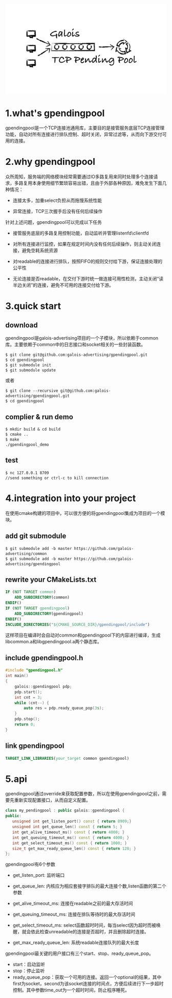 
![logo](./galois-tcp-pending-pool.png)

# 1.what's gpendingpool 

gpendingpool是一个TCP连接池通用库，主要目的是接管服务底层TCP连接管理功能，自动对所有连接进行排队控制、超时关闭，异常过滤等，从而向下游交付可用的连接。

# 2.why gpendingpool

众所周知，服务端的网络模块经常需要通过IO多路复用来同时处理多个连接请求，多路复用本身使用细节繁琐容易出错，且由于外部各种原因，难免发生下面几种情况：

* 连接太多，加重select负担从而拖慢系统性能

* 异常连接，TCP三次握手后没有任何后续操作

针对上述问题，gpendingpool可以完成以下任务

* 接管服务底层的多路复用控制功能，自动监听并管理listenfd\clientfd

* 对所有连接进行监控，如果在规定时间内没有任何后续操作，则主动关闭连接，避免空耗系统资源

* 对readable的连接进行排队，按照FIFO的规则交付给下游，保证连接处理的公平性

* 无论连接是否readable，在交付下游时统一做连接可用性检测，主动关闭“读半边关闭”的连接，避免不可用的连接交付给下游。


# 3.quick start

## download

gpendingpool是galois-advertising项目的一个子模块，所以依赖于common库。主要依赖于common中的日志接口和socket相关的一些封装函数。

```shell
$ git clone git@github.com:galois-advertising/gpendingpool.git
$ cd gpendingpool 
$ git submodule init
$ git submodule update
```

或者

```shell
$ git clone --recursive git@github.com:galois-advertising/gpendingpool.git
$ cd gpendingpool 
```

## complier & run demo 

```shell
$ mkdir build & cd build 
$ cmake ..
$ make 
./gpendingpool_demo
```

## test 

```shell
$ nc 127.0.0.1 8709
//send something or ctrl-c to kill connection
```

# 4.integration into your project

在使用cmake构建的项目中，可以很方便的将gpendingpool集成为项目的一个模块。

## add git submodule

```
$ git submodule add -b master https://github.com/galois-advertising/common
$ git submodule add -b master https://github.com/galois-advertising/gpendingpool
```

## rewrite your CMakeLists.txt

```cmake
IF (NOT TARGET common)
    ADD_SUBDIRECTORY(common)
ENDIF()
IF (NOT TARGET gpendingpool)
    ADD_SUBDIRECTORY(gpendingpool)
ENDIF()
INCLUDE_DIRECTORIES("${CMAKE_SOURCE_DIR}/gpendingpool/include")
```

这样项目在编译时会自动对common和gpendingpool下的内容进行编译，生成libcommon.a和libgpendingpool.a两个静态库。

## include gpendingpool.h

```cpp
#include "gpendingpool.h"
int main()
{
    galois::gpendingpool pdp;
    pdp.start();
    int cnt = 3;
    while (cnt--) {
        auto res = pdp.ready_queue_pop(3s);
    }
    pdp.stop();
    return 0;
}
```

## link gpendingpool

```cmake
TARGET_LINK_LIBRARIES(your_target common gpendingpool)
```

# 5.api

gpendingpool通过override来获取配置参数，所以在使用gpendingpool之前，需要先重新实现配置接口，从而自定义配置。

 ```cpp
class my_pendingpool : public galois::gpendingpool {
public:
    unsigned int get_listen_port() const { return 8909;}
    unsigned int get_queue_len() const { return 5; }
    int get_alive_timeout_ms() const { return 4000; }
    int get_queuing_timeout_ms() const { return 4000; }
    int get_select_timeout_ms() const { return 1000; }
    size_t get_max_ready_queue_len() const { return 128; }
};
 ```
gpendingpool有6个参数

* get_listen_port: 监听端口

* get_queue_len: 内核应为相应套接字排队的最大连接个数,listen函数的第二个参数

* get_alive_timeout_ms: 连接在readable之前的最大存活时间

* get_queuing_timeout_ms: 连接在排队等待时的最大存活时间

* get_select_timeout_ms: select函数超时时间，每当select因为超时而被唤醒，就会依此检查unreadable的连接是否超时，并且删除超时连接。

* get_max_ready_queue_len: 系统readable连接队列的最大长度


gpendingpool最关键的用户接口有三个start、stop、ready_queue_pop。

- start：启动监听
- stop：停止监听
- ready_queue_pop：获取一个可用的连接。返回一个optional的结果，其中first为socket，second为该socket连接的时间点，方便后续进行下一步超时控制。其中参数time_out为一个超时时间，防止程序睡死。






